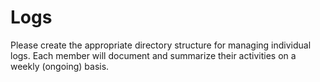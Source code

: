# Logs

Please create the appropriate directory structure for managing individual logs.  Each member will document and summarize their activities on a weekly (ongoing) basis.
